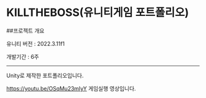 # KILLTHEBOSS(유니티게임 포트폴리오)

##프로젝트 개요

유니티 버전 : 2022.3.11f1

개발기간 : 6주

----------------------------------------------------
Unity로 제작한 포트폴리오입니다.

https://youtu.be/OSqMu23mIyY
게임실행 영상입니다.

